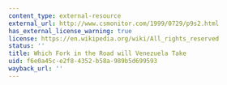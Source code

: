 ```yaml
---
content_type: external-resource
external_url: http://www.csmonitor.com/1999/0729/p9s2.html
has_external_license_warning: true
license: https://en.wikipedia.org/wiki/All_rights_reserved
status: ''
title: Which Fork in the Road will Venezuela Take
uid: f6e0a45c-e2f8-4352-b58a-989b5d699593
wayback_url: ''
---
```

